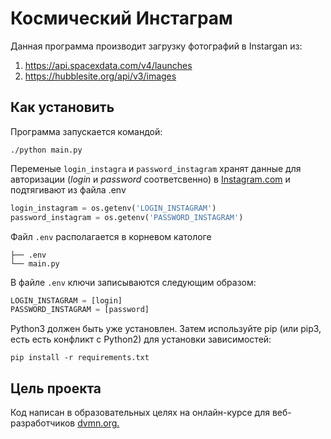 # Космический Инстаграм

Данная программа производит загрузку фотографий в Instargan из:
1. <https://api.spacexdata.com/v4/launches> 
2. <https://hubblesite.org/api/v3/images>

## Как установить
Программа запускается командой:

`./python main.py`

Переменые `login_instagra` и `password_instagram` хранят данные для авторизации 
(_login_ и _password_ соответсвенно) в [Instagram.com](https://www.instagram.com)
и подтягивают из файла .env 

```python
login_instagram = os.getenv('LOGIN_INSTAGRAM')
password_instagram = os.getenv('PASSWORD_INSTAGRAM')
```
Файл `.env` располагается в корневом катологе 
```
├── .env
└── main.py
```

В файле `.env` ключи записываются следующим образом:

```python
LOGIN_INSTAGRAM = [login]
PASSWORD_INSTAGRAM = [password]
```
 

Python3 должен быть уже установлен. Затем используйте pip (или pip3, есть есть 
конфликт с Python2) для установки зависимостей:

`pip install -r requirements.txt`

## Цель проекта
Код написан в образовательных целях на онлайн-курсе для веб-разработчиков [dvmn.org.](https://dvmn.org/modules/)